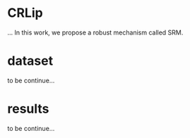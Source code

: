 # CRLip
...
In this work, we propose a robust mechanism called SRM.


# dataset
to be continue...

# results
to be continue...



